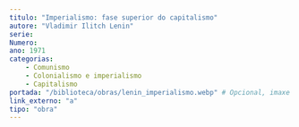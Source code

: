 ```yaml
---
titulo: "Imperialismo: fase superior do capitalismo"
autore: "Vladimir Ilitch Lenin"
serie:
Numero:
ano: 1971
categorias:
    - Comunismo
    - Colonialismo e imperialismo
    - Capitalismo
portada: "/biblioteca/obras/lenin_imperialismo.webp" # Opcional, imaxe da portada
link_externo: "a"
tipo: "obra"
---
```

